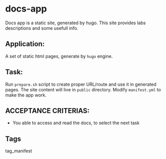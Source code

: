 # docs-app 
Docs app is a static site, generated by hugo. This site
provides labs descriptions and some usefull info.

## Application:
A set of static html pages, generate by `hugo` engine.

## Task:
Run `prepare.sh` script to create proper URL/route and use it in
generated pages. The site content will live in `public` directory.
Modify `manifest.yml` to make the app work.

## ACCEPTANCE CRITERIAS:
- You able to access and read the docs, to select the next task 

## Tags
tag_manifest
